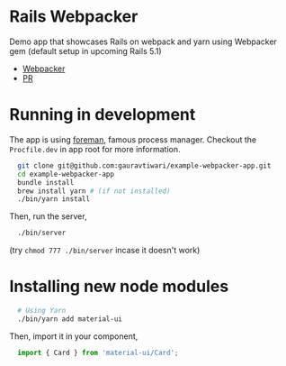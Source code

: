 # Rails Webpacker

Demo app that showcases Rails on webpack and yarn using Webpacker gem (default setup in upcoming Rails 5.1)

* [Webpacker](https://github.com/rails/webpacker)
* [PR](https://github.com/rails/rails/pull/26836)

# Running in development

The app is using [foreman](https://github.com/ddollar/foreman), famous process manager. Checkout the `Procfile.dev` in app root for more information.

```bash
  git clone git@github.com:gauravtiwari/example-webpacker-app.git
  cd example-webpacker-app
  bundle install
  brew install yarn # (if not installed)
  ./bin/yarn install
```

Then, run the server,

```bash
  ./bin/server
```
(try `chmod 777 ./bin/server` incase it doesn't work)


# Installing new node modules

```bash
  # Using Yarn
  ./bin/yarn add material-ui
```

Then, import it in your component,

```js
  import { Card } from 'material-ui/Card';
```
